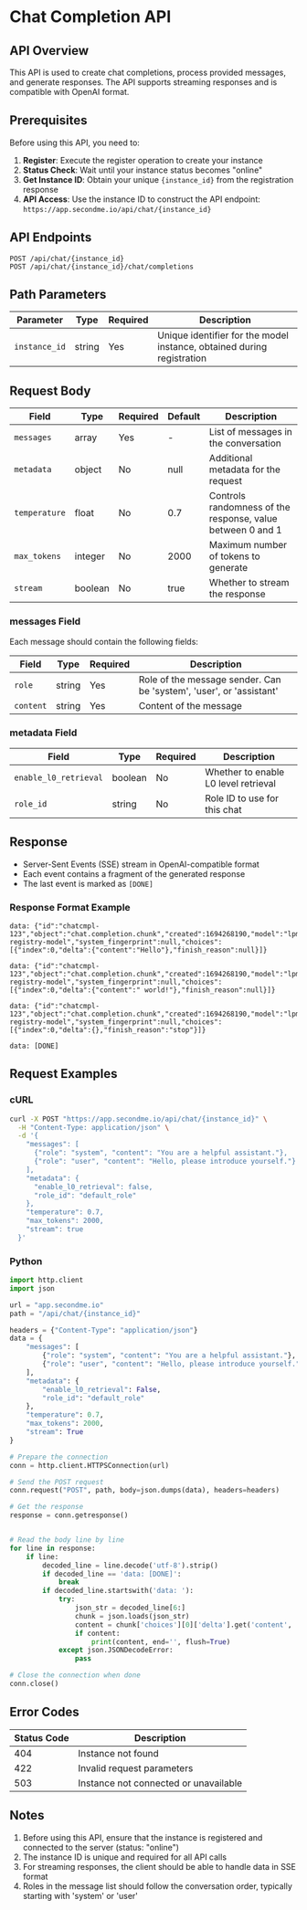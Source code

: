 # Chat Completion API

## API Overview

This API is used to create chat completions, process provided messages, and generate responses. The API supports streaming responses and is compatible with OpenAI format.

## Prerequisites

Before using this API, you need to:

1. **Register**: Execute the register operation to create your instance
2. **Status Check**: Wait until your instance status becomes "online"
3. **Get Instance ID**: Obtain your unique `{instance_id}` from the registration response
4. **API Access**: Use the instance ID to construct the API endpoint: `https://app.secondme.io/api/chat/{instance_id}`

## API Endpoints

```
POST /api/chat/{instance_id}
POST /api/chat/{instance_id}/chat/completions
```

## Path Parameters

| Parameter | Type | Required | Description |
|------|------|------|------|
| `instance_id` | string | Yes | Unique identifier for the model instance, obtained during registration |

## Request Body

| Field | Type | Required | Default | Description |
|------|------|------|------|------|
| `messages` | array | Yes | - | List of messages in the conversation |
| `metadata` | object | No | null | Additional metadata for the request |
| `temperature` | float | No | 0.7 | Controls randomness of the response, value between 0 and 1 |
| `max_tokens` | integer | No | 2000 | Maximum number of tokens to generate |
| `stream` | boolean | No | true | Whether to stream the response |

### messages Field

Each message should contain the following fields:

| Field | Type | Required | Description |
|------|------|------|------|
| `role` | string | Yes | Role of the message sender. Can be 'system', 'user', or 'assistant' |
| `content` | string | Yes | Content of the message |

### metadata Field

| Field | Type | Required | Description |
|------|------|------|------|
| `enable_l0_retrieval` | boolean | No | Whether to enable L0 level retrieval |
| `role_id` | string | No | Role ID to use for this chat |

## Response

- Server-Sent Events (SSE) stream in OpenAI-compatible format
- Each event contains a fragment of the generated response
- The last event is marked as `[DONE]`

### Response Format Example

```
data: {"id":"chatcmpl-123","object":"chat.completion.chunk","created":1694268190,"model":"lpm-registry-model","system_fingerprint":null,"choices":[{"index":0,"delta":{"content":"Hello"},"finish_reason":null}]}

data: {"id":"chatcmpl-123","object":"chat.completion.chunk","created":1694268190,"model":"lpm-registry-model","system_fingerprint":null,"choices":[{"index":0,"delta":{"content":" world!"},"finish_reason":null}]}

data: {"id":"chatcmpl-123","object":"chat.completion.chunk","created":1694268190,"model":"lpm-registry-model","system_fingerprint":null,"choices":[{"index":0,"delta":{},"finish_reason":"stop"}]}

data: [DONE]
```

## Request Examples

### cURL

```bash
curl -X POST "https://app.secondme.io/api/chat/{instance_id}" \
  -H "Content-Type: application/json" \
  -d '{
    "messages": [
      {"role": "system", "content": "You are a helpful assistant."},
      {"role": "user", "content": "Hello, please introduce yourself."}
    ],
    "metadata": {
      "enable_l0_retrieval": false,
      "role_id": "default_role"
    },
    "temperature": 0.7,
    "max_tokens": 2000,
    "stream": true
  }'
```

### Python

```python
import http.client
import json

url = "app.secondme.io"
path = "/api/chat/{instance_id}"           

headers = {"Content-Type": "application/json"}
data = {
    "messages": [
        {"role": "system", "content": "You are a helpful assistant."},
        {"role": "user", "content": "Hello, please introduce yourself."}
    ],
    "metadata": {
        "enable_l0_retrieval": False,
        "role_id": "default_role"
    },
    "temperature": 0.7,
    "max_tokens": 2000,
    "stream": True
}

# Prepare the connection
conn = http.client.HTTPSConnection(url)

# Send the POST request
conn.request("POST", path, body=json.dumps(data), headers=headers)

# Get the response
response = conn.getresponse()


# Read the body line by line
for line in response:
    if line:
        decoded_line = line.decode('utf-8').strip()
        if decoded_line == 'data: [DONE]':
            break
        if decoded_line.startswith('data: '):
            try:
                json_str = decoded_line[6:]
                chunk = json.loads(json_str)
                content = chunk['choices'][0]['delta'].get('content', '')
                if content:
                    print(content, end='', flush=True)
            except json.JSONDecodeError:
                pass

# Close the connection when done
conn.close()

```

## Error Codes

| Status Code | Description |
|------|------|
| 404 | Instance not found |
| 422 | Invalid request parameters |
| 503 | Instance not connected or unavailable |

## Notes

1. Before using this API, ensure that the instance is registered and connected to the server (status: "online")
2. The instance ID is unique and required for all API calls
3. For streaming responses, the client should be able to handle data in SSE format
4. Roles in the message list should follow the conversation order, typically starting with 'system' or 'user'
